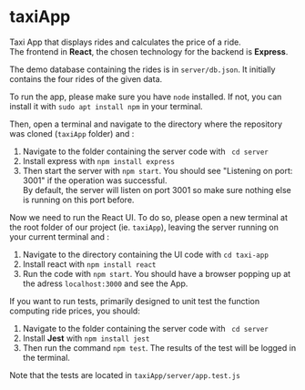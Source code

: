 # taxiApp
Taxi App that displays rides and calculates the price of a ride.  <br />
The frontend in **React**, the chosen technology for the backend is **Express**.

The demo database containing the rides is in `server/db.json`. It initially contains the four rides of the given data.

To run the app, please make sure you have `node` installed. If not, you can install it with `sudo apt install npm` in your terminal.<br />

Then, open a terminal and navigate to the directory where the repository was cloned (`taxiApp` folder) and :
1. Navigate to the folder containing the server code with ` cd server` 
2. Install express with `npm install express`
3. Then start the server with `npm start`. You should see "Listening on port: 3001" if the operation was successful. <br/>
By default, the server will listen on port 3001 so make sure nothing else is running on this port before.

Now we need to run the React UI. To do so, please open a new terminal at the root folder of our project (ie. `taxiApp`), leaving the server running on your current terminal and :
1. Navigate to the directory containing the UI code with `cd taxi-app`
2. Install react with `npm install react`
3. Run the code with `npm start`. You should have a browser popping up at the adress `localhost:3000` and see the App.

If you want to run tests, primarily designed to unit test the function computing ride prices, you should:
1. Navigate to the folder containing the server code with ` cd server` 
2. Install **Jest** with `npm install jest`
3. Then run the command `npm test`. The results of the test will be logged in the terminal.

Note that the tests are located in `taxiApp/server/app.test.js`
